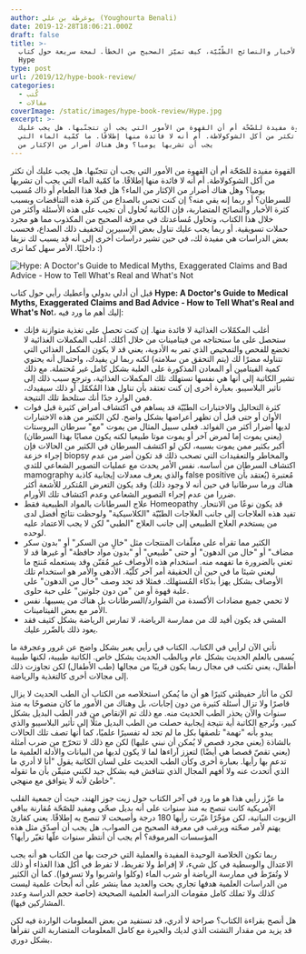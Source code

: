 ```yaml
---
author: يوغرطة بن علي (Youghourta Benali)
date: 2019-12-28T18:06:21.000Z
draft: false
title: >-
  الأخبار والنصائح الطّبّيّة، كيف تميّز الصحيح من الخطأ. لمحة سريعة حول كتاب
  Hype
type: post
url: /2019/12/hype-book-review/
categories:
  - كُتب
  - مقالات
coverImage: /static/images/hype-book-review/Hype.jpg
excerpt: >-
  القهوة مفيدة للصّحّة أم أن القهوة من الأمور التي يجب أن تتجنّبها. هل يجب عليك
  أن تكثر من أكل الشوكولاطة. أم أنه لا فائدة منها إطلاقًا. ما كمّية الماء التي
  يجب أن تشربها يوميا؟ وهل هناك أضرار من الإكثار من
---
```

القهوة مفيدة للصّحّة أم أن القهوة من الأمور التي يجب أن تتجنّبها. هل يجب عليك أن تكثر من أكل الشوكولاطة. أم أنه لا فائدة منها إطلاقًا. ما كمّية الماء التي يجب أن تشربها يوميا؟ وهل هناك أضرار من الإكثار من الماء؟ هل فعلا هذا الطعام أو ذاك مُسبب للسرطان؟ أو ربما إنه يقي منه؟ إن كنت تحس بالصداع من كثرة هذه التناقضات وبسبب كثرة الأخبار والنصائح المتضاربة، فإن الكاتبة تُحاول أن تجيب على هذه الأسئلة وأكثر من خلال هذا الكتاب، وتحاول مُساعدتك في معرفة الصحيح من المكذوب مما هو مجرد حملات تسويقية. أو ربما يجب عليك تناول بعض الإسبيرين لتخفيف ذلك الصداع، فحسب بعض الدراسات هي مفيدة لك، في حين تشير دراسات أخرى إلى أنه قد يسبب لك نزيفا داخليًا. الأمر سهل كما ترى :)

![Hype: A Doctor's Guide to Medical Myths, Exaggerated Claims and Bad Advice - How to Tell What's Real and What's Not](/static/images/hype-book-review/Hype.jpg)

قبل أن أدلي بدولي وأعطيك رأيي حول كتاب **Hype: A Doctor's Guide to Medical Myths, Exaggerated Claims and Bad Advice - How to Tell What's Real and What's No**t، إليك أهم ما ورد فيه:

-   أغلب المكمّلات الغذائية لا فائدة منها. إن كنت تحصل على تغذية متوازنة فإنك ستحصل على ما ستحتاجه من فيتامينات من خلال أكلك. أغلب المكملات الغذائية لا تخضع للفحص والتمحيص الذي تمر به الأدوية، يعني قد لا يكون المكمل الغذائي التي تتناوله مضرًا لك (يتم التحقق من سلامته) لكنه ربما لن يفيدك، واحتمال أنه يحتوي كمية الفيتامين أو المعادن المذكورة على العلبة بشكل كامل غير مُحتملة. مع ذلك تشير الكاتبة إلى أنها هي نفسها تستهلك تلك المكملات الغذائية، وترجع سبب ذلك إلى تأثير البلاسيبو. بعبارة أخرى إن كنت تعتقد بأن تناول هذا المُكمّل أو ذلك سيفيدك، فمن الوارد جدًا أنك ستلحظ تلك النتيجة.
-   كثرة التحاليل والاختبارات الطبّيّة قد يساهم في اكتشاف أمراض كثيرة قبل فوات الأوان أو حتى قبل أن تظهر أعراضها بشكل واضح. لكن الكثير من هذه الاختبارات لديها أضرار أكثر من الفوائد. فعلى سبيل المثال من يموت "مع" سرطان البروستات (يعني يموت إما لمرض آخر أو يموت موتا طبيعيا لكنه يكون مصابًا بهذا السرطان) أكبر بكثير ممن يموت بسببه، لكن لو اكتشف السرطان في الكثير من الحالات فإن إجراء خزعة biopsy والمخاطر والتعقيدات التي تصحب ذلك قد تكون أضر من عدم اكتشاف السرطان من أساسه. نفس الأمر يحدث مع عمليات التصوير الشعاعي للثدي mamography والذي يعرف معدلات إيجابية كاذبة false positive مُعتبرة (يُعتقد بأن هناك ورما سرطانيا في حين أنه لا وجود ذلك) وقد يكون التعرض المُتكرر للأشعة أكثر ضررا من عدم إجراء التصوير الشعاعي وعدم اكتشاف تلك الأورام.
-   علاج السرطانات بالمواد الطبيعية فقط Homeopathy قد يكون نوعًا من الانتحار. تفيد هذه العلاجات إلى جانب العلاجات الطبّيّة "الكلاسيكية" ولوحظت نتائج أفضل لدى من يستخدم العلاج الطبيعي إلى جانب العلاج "الطبي" لكن لا يجب الاعتماد عليه لوحده.
-   الكثير مما تقرأه على مغلّفات المنتجات مثل "خالٍ من السكر" أو "بدون سكر مضاف" أو "خال من الدهون" أو حتى "طبيعي" أو "بدون مواد حافظة" أو غيرها قد لا تعني بالضرورة ما تفهمه منه. استخدام هذه الأوصاف غير مُقنّن وقد يستعمله مُنتج ما ليعني شيئا ما في حين أن الحقيقة أمر آخر كلّيّة. الأدهى والأمر هو استخدام تلك الأوصاف بشكل يهزأ بذكاء المُستهلك. فمثلا قد تجد وصف "خال من الدهون" على علبة قهوة أو من "من دون جلوتين" على حبة حلوى.
-   لا تحمي جميع مضادات الأكسدة من الشوارد/السرطانات بل هناك من يسببها. نفس الأمر مع بعض الفيتامينات.
-   المشي قد يكون أفيد لك من ممارسة الرياضة، لا تمارس الرياضة بشكل كثيف فقد يعود ذلك بالضّرر عليك.

نأتي الآن لرأيي في الكتاب. الكتاب في رأيي يعبر بشكل واضح عن غرور وعجرفة ما يُسمى بالعلم الحديث بشكل عام وبالطب الحديث بشكل خاص. الكاتبة طبيبة، لكنها طبيبة أطفال، يعني تكتب في مجال ربما يكون قريبًا من مجالها (طب الأطفال) لكن تجاوزت ذلك إلى مجالات أخرى كالتغذية والرياضة.

لكن ما أثار حفيظتي كثيرًا هو أن ما يُمكن استخلاصه من الكتاب أن الطب الحديث لا يزال قاصرًا ولا تزال أسئلة كثيرة من دون إجابات، بل وهناك من الأمور ما كان منصوحًا به منذ سنوات والآن يحذر الطب الحديث منه. مع ذلك تم الإنقاص من قدر الطب البديل بشكل كبير، وتُرجع الكاتبة أية نتيجة إيجابية حصلت من الطب البديل مثلًا إلى تأثير البلاسيبو والذي يبدو بأنه "تهمة" تلصقها بكل ما لم تجد له تفسيرًا علميًا، كما أنها تصف تلك الحالات بالشاذة (يعني مجرد قصص لا يُمكن أن نبني عليها) لكن مع ذلك لا تتحرّج من ضرب أمثلة (يعني تقصّ قصصا هي أيضًا) لتعزز آراءها لما لا يكون لديها من البيانات والأدلة العلمية ما تدعم بها رأيها. بعبارة أخرى وكأن الطب الحديث على لسان الكاتبة يقول "أنا لا أدري ما الذي أتحدث عنه ولا أفهم المجال الذي نتناقش فيه بشكل جيد لكنني متيقّن بأن ما تقوله خاطئ لأنه لا يتوافق مع منهجي".

ما عزّز رأيي هذا هو ما ورد في آخر الكتاب حول زيت جوز الهند، حيث أن جمعية القلب الأمريكية كانت تنصح به منذ سنوات على أنه بديل صحّي ومفيد للصّحّة مُقارنة بباقي الزيوت النباتية، لكن مؤخّرًا غيّرت رأيها 180 درجة وأصبحت لا تنصح به إطلاقًا. يعني كقارئ يهتم لأمر صحّته ويرغب في معرفة الصحيح من الصواب، هل يجب أن أصدّق مثل هذه المؤسسات المرموقة؟ أم يجب أن أنتظر سنوات علّها تغيّر رأيها؟

ربما تكون الخلاصة الوحيدة المفيدة والعملية التي خرجت بها من الكتاب هو أنه يجب الاعتدال والوسطية في كل شيء، لا إفراط ولا تفريط، لا تفرط في أكل هذا الغذاء أو ذلك لا وتُفرّط في ممارسة الرياضة أو شرب الماء (وكلوا واشربوا ولا تسرفوا). كما أن الكثير من الدراسات العلمية هدفها تجاري بحت والعديد مما ينشر على أنه أبحاث علمية ليست كذلك ولا تملك كامل مقومات الدراسة العلمية الصحيحة (خاصة حجم الدراسة وعدد المشاركين فيها).

هل أنصح بقراءة الكتاب؟ صراحة لا أدري، قد تستفيد من بعض المعلومات الواردة فيه لكن قد يزيد من مقدار التشتت الذي لديك والحيرة مع كامل المعلومات المتضاربة التي تقرأها بشكل دوري.
